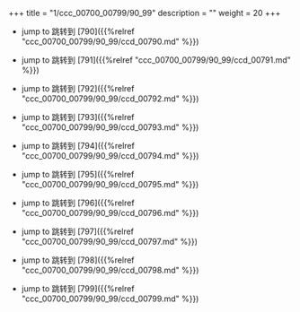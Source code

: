 +++
title = "1/ccc_00700_00799/90_99"
description = ""
weight = 20
+++

* jump to 跳转到 [790]({{%relref "ccc_00700_00799/90_99/ccd_00790.md" %}})

* jump to 跳转到 [791]({{%relref "ccc_00700_00799/90_99/ccd_00791.md" %}})

* jump to 跳转到 [792]({{%relref "ccc_00700_00799/90_99/ccd_00792.md" %}})

* jump to 跳转到 [793]({{%relref "ccc_00700_00799/90_99/ccd_00793.md" %}})

* jump to 跳转到 [794]({{%relref "ccc_00700_00799/90_99/ccd_00794.md" %}})

* jump to 跳转到 [795]({{%relref "ccc_00700_00799/90_99/ccd_00795.md" %}})

* jump to 跳转到 [796]({{%relref "ccc_00700_00799/90_99/ccd_00796.md" %}})

* jump to 跳转到 [797]({{%relref "ccc_00700_00799/90_99/ccd_00797.md" %}})

* jump to 跳转到 [798]({{%relref "ccc_00700_00799/90_99/ccd_00798.md" %}})

* jump to 跳转到 [799]({{%relref "ccc_00700_00799/90_99/ccd_00799.md" %}})


